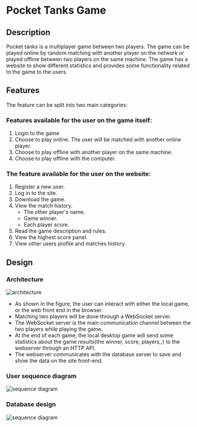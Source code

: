 # Pocket Tanks Game

## Description
Pocket tanks is a multiplayer game between two players. The game can be played online by random matching with another
player on the network or played offline between two players on the same machine. The game has a website to show 
different statistics and provides some functionality related to the game to the users.

## Features
The feature can be split into two main categories:

### Features available for the user on the game itself:
1. Login to the game
2. Choose to play online. The user will be matched with another online player.
3. Choose to play offline with another player on the same machine.
4. Choose to play offline with the computer.

### The feature available for the user on the website:
1. Register a new user.
2. Log in to the site.
3. Download the game.
4. View the match history.
    - The other player's name.	
    - Game winner.
    - Each player score.
5. Read the game description and rules.
6. View the highest score panel.
7. View other users profile and matches history.

## Design
### Architecture
![architecture](https://drive.google.com/file/d/1dsqFL5deAWu0KRmgNfsNXwRrSNW_xyNS/view?usp=sharing)
- As shown in the figure, the user can interact with either the local game, or the web front end in the browser.
- Matching two players will be done through a WebSocket server.
- The WebSocket server is the main communication channel between the two players while playing the game.
- At the end of each game, the local desktop game will send some statistics about the game results(the winner, score, players,.) to the webserver through an HTTP API.
- The webserver communicates with the database server to save and show the data on the site front-end.

### User sequence diagram
![sequence diagram](https://drive.google.com/file/d/1Yir2UcEjBVWCkd0KtH4PY-COO98OX38M/view?usp=sharing)

### Database design
![sequence diagram](https://drive.google.com/file/d/14Etd7imIm3LNl6tj9X8fvA2UNBHZuwst/view?usp=sharing)




